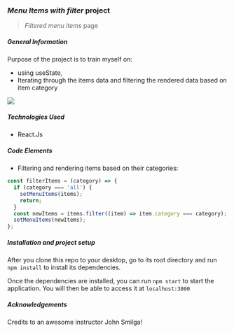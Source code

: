 ### _Menu Items with filter_ project

> _Filtered menu items_ page

<!-- > Live demo [_here_](https://www.example.com). If you have the project hosted somewhere, include the link here. -->

<!-- <hr style="border:1px dotted lightblue"> </hr> -->

##### General Information

Purpose of the project is to train myself on:

- using useState,
- Iterating through the items data and filtering the rendered data based on item category

![](public/menuItems.gif)

##### Technologies Used

- React.Js

##### Code Elements

- Filtering and rendering items based on their categories:

```javascript
const filterItems = (category) => {
  if (category === 'all') {
    setMenuItems(items);
    return;
  }
  const newItems = items.filter((item) => item.category === category);
  setMenuItems(newItems);
};
```

##### Installation and project setup

After you clone this repo to your desktop, go to its root directory and run `npm install` to install its dependencies.

Once the dependencies are installed, you can run `npm start` to start the application. You will then be able to access it at `localhost:3000`

##### Acknowledgements

Credits to an awesome instructor John Smilga!
